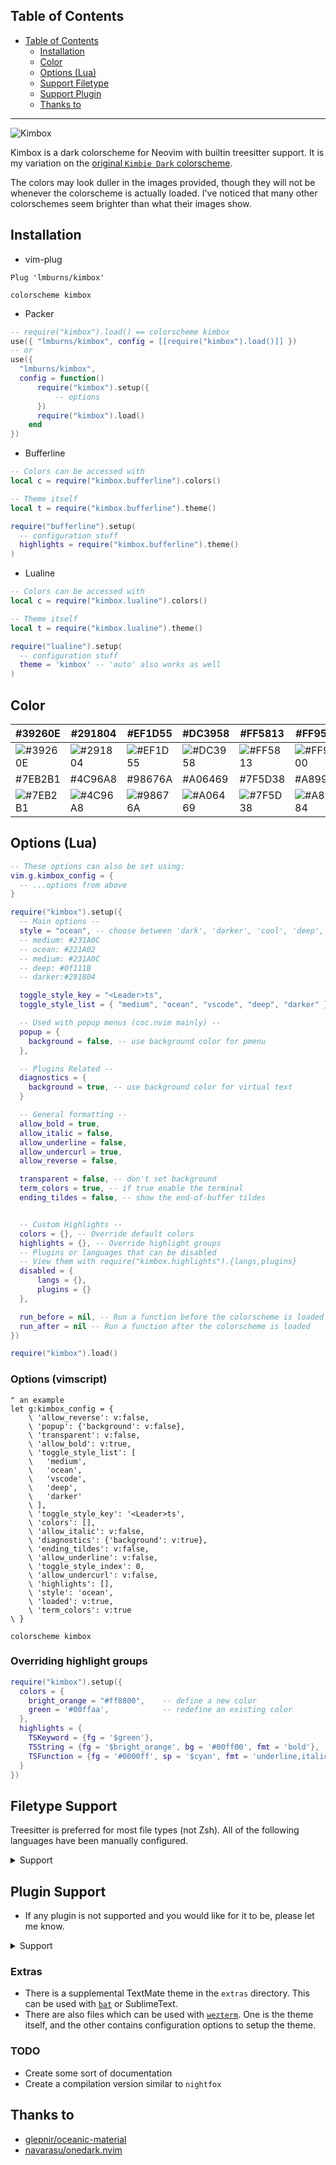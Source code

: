 ## Table of Contents

- [Table of Contents](#table-of-contents)
  - [Installation](#installation)
  - [Color](#color)
  - [Options (Lua)](#options-lua)
  - [Support Filetype](#support-filetype)
  - [Support Plugin](#support-plugin)
  - [Thanks to](#thanks-to)

----

![Kimbox](https://lmburns.com/gallery/media/large/kimbox-rust.png)

Kimbox is a dark colorscheme for Neovim with builtin treesitter support. It is my variation on the  [original `Kimbie Dark` colorscheme](https://marketplace.visualstudio.com/items?itemName=dnamsons.kimbie-dark-plus).

The colors may look duller in the images provided, though they will not be whenever the colorscheme is actually loaded. I've noticed that many other colorschemes seem brighter than what their images show.

## Installation

- vim-plug
```vim
Plug 'lmburns/kimbox'

colorscheme kimbox
```

- Packer
```lua
-- require("kimbox").load() == colorscheme kimbox
use({ "lmburns/kimbox", config = [[require("kimbox").load()]] })
-- or
use({
  "lmburns/kimbox",
  config = function()
      require("kimbox").setup({
          -- options
      })
      require("kimbox").load()
    end
})
```

- Bufferline
```lua
-- Colors can be accessed with
local c = require("kimbox.bufferline").colors()

-- Theme itself
local t = require("kimbox.bufferline").theme()

require("bufferline").setup(
  -- configuration stuff
  highlights = require("kimbox.bufferline").theme()
)
```

- Lualine
```lua
-- Colors can be accessed with
local c = require("kimbox.lualine").colors()

-- Theme itself
local t = require("kimbox.lualine").theme()

require("lualine").setup(
  -- configuration stuff
  theme = 'kimbox' -- 'auto' also works as well
)
```

## Color

| #39260E                                                             | #291804                                                                 | #EF1D55                                                             | #DC3958                                                             | #FF5813                                                             | #FF9500                                                             | #819C3B                                                             |
| ---------------------------------------------------------------     | ---------------------------------------------------------------         | ---------------------------------------------------------------     | ---------------------------------------------------------------     | ---------------------------------------------------------------     | ---------------------------------------------------------------     | ---------------------------------------------------------------     |
| ![#39260E](https://via.placeholder.com/80/39260E/000000.png?text=+) | ![#291804](https://via.placeholder.com/80/291804.png/000000.png?text=+) | ![#EF1D55](https://via.placeholder.com/80/EF1D55/000000.png?text=+) | ![#DC3958](https://via.placeholder.com/80/DC3958/000000.png?text=+) | ![#FF5813](https://via.placeholder.com/80/FF5813/000000.png?text=+) | ![#FF9500](https://via.placeholder.com/80/FF9500/000000.png?text=+) | ![#819C3B](https://via.placeholder.com/80/819C3B/000000.png?text=+) |
| #7EB2B1                                                             | #4C96A8                                                                 | #98676A                                                             | #A06469                                                             | #7F5D38                                                             | #A89984                                                             | #D9AE80                                                             |
| ![#7EB2B1](https://via.placeholder.com/80/7EB2B1/000000.png?text=+) | ![#4C96A8](https://via.placeholder.com/80/4C96A8/000000.png?text=+)     | ![#98676A](https://via.placeholder.com/80/98676A/000000.png?text=+) | ![#A06469](https://via.placeholder.com/80/A06469/000000.png?text=+) | ![#7F5D38](https://via.placeholder.com/80/7F5D38/000000.png?text=+) | ![#A89984](https://via.placeholder.com/80/A89984/000000.png?text=+) | ![#D9AE80](https://via.placeholder.com/80/D9AE80/000000.png?text=+) |

## Options (Lua)

```lua
-- These options can also be set using:
vim.g.kimbox_config = {
  -- ...options from above
}

require("kimbox").setup({
  -- Main options --
  style = "ocean", -- choose between 'dark', 'darker', 'cool', 'deep', 'warm', 'warmer' and 'light'
  -- medium: #231A0C
  -- ocean: #221A02
  -- medium: #231A0C
  -- deep: #0f111B
  -- darker:#291804

  toggle_style_key = "<Leader>ts",
  toggle_style_list = { "medium", "ocean", "vscode", "deep", "darker" }, -- or require("kimbox").bgs_list

  -- Used with popup menus (coc.nvim mainly) --
  popup = {
    background = false, -- use background color for pmenu
  },

  -- Plugins Related --
  diagnostics = {
    background = true, -- use background color for virtual text
  }

  -- General formatting --
  allow_bold = true,
  allow_italic = false,
  allow_underline = false,
  allow_undercurl = true,
  allow_reverse = false,

  transparent = false, -- don't set background
  term_colors = true, -- if true enable the terminal
  ending_tildes = false, -- show the end-of-buffer tildes


  -- Custom Highlights --
  colors = {}, -- Override default colors
  highlights = {}, -- Override highlight groups
  -- Plugins or languages that can be disabled
  -- View them with require("kimbox.highlights").{langs,plugins}
  disabled = {
      langs = {},
      plugins = {}
  },

  run_before = nil, -- Run a function before the colorscheme is loaded
  run_after = nil -- Run a function after the colorscheme is loaded
})

require("kimbox").load()
```

### Options (vimscript)

```vim
" an example
let g:kimbox_config = {
    \ 'allow_reverse': v:false,
    \ 'popup': {'background': v:false},
    \ 'transparent': v:false,
    \ 'allow_bold': v:true,
    \ 'toggle_style_list': [
    \   'medium',
    \   'ocean',
    \   'vscode',
    \   'deep',
    \   'darker'
    \ ],
    \ 'toggle_style_key': '<Leader>ts',
    \ 'colors': [],
    \ 'allow_italic': v:false,
    \ 'diagnostics': {'background': v:true},
    \ 'ending_tildes': v:false,
    \ 'allow_underline': v:false,
    \ 'toggle_style_index': 0,
    \ 'allow_undercurl': v:false,
    \ 'highlights': [],
    \ 'style': 'ocean',
    \ 'loaded': v:true,
    \ 'term_colors': v:true
\ }

colorscheme kimbox
```

### Overriding highlight groups

```lua
require("kimbox").setup({
  colors = {
    bright_orange = "#ff8800",    -- define a new color
    green = '#00ffaa',            -- redefine an existing color
  },
  highlights = {
    TSKeyword = {fg = '$green'},
    TSString = {fg = '$bright_orange', bg = '#00ff00', fmt = 'bold'},
    TSFunction = {fg = '#0000ff', sp = '$cyan', fmt = 'underline,italic'},
  }
})
```

## Filetype Support

Treesitter is preferred for most file types (not Zsh).
All of the following languages have been manually configured.

<details>
<summary>Support</summary>

- Markdown
- Latex
- Javascript
- Typescript
- JavascriptReact TypescriptReact
- Dart
- CoffeeScript
- ObjectiveC
- Python
- Kotlin
- Scala
- Go
- Rust
- Swift
- PHP
- Ruby
- Haskell
- Perl
- Lua
- Teal
- Erlang
- Ocaml
- Elixir
- Clojure
- R
- Matlab
- Vimscript
- C/C++
- Bash/Dash
- Zsh
- Zig
- Dosini
- Makefile
- Json
- Yaml
- Toml
- Ron (Rust Object Notation)
- Git commit

</details>

## Plugin Support
- If any plugin is not supported and you would like for it to be, please let me know.

<details>
<summary>Support</summary>

- [TreeSitter](https://github.com/nvim-treesitter/nvim-treesitter)
- [Vimtex](https://github.com/lervag/vimtex)
- [Vim-Javascript](https://github.com/pangloss/vim-javascript)
- [yajs](https://github.com/othree/yajs.vim,)
- [vim-jsx-pretty](https://github.com/maxmellon/vim-jsx-pretty)
- [vim-typescript](https://github.com/leafgarland/typescript-vim)
- [yats](https:github.com/HerringtonDarkholme/yats.vim)
- [dart-lang](https://github.com/dart-lang/dart-vim-plugin)
- [vim-coffee-script](https://github.com/kchmck/vim-coffee-script)
- [python-syntax](https://github.com/vim-python/python-syntax,)
- [semshi](https://github.com/numirias/semshi,)
- [kotlin-vim](https://github.com/udalov/kotlin-vim)
- [vim-scala](https://github.com/derekwyatt/vim-scala)
- [rust.vim](https://github.com/rust-lang/rust.vim)
- [swift.vim](https://github.com/keith/swift.vim)
- [php.vim](https://github.com/StanAngeloff/php.vim)
- [vim-ruby](https://github.com/vim-ruby/vim-ruby)
- [haskell-vim](https://github.com/neovimhaskell/haskell-vim)
- [vim-perl](https://github.com/vim-perl/vim-perl)
- [vim-ocaml](https://github.com/rgrinberg/vim-ocaml)
- [vim-erlang-runtime](https://github.com/vim-erlang/vim-erlang-runtime)
- [vim-elixir](https://github.com/elixir-editors/vim-elixir)
- [vim-clojure-static](https://github.com/guns/vim-clojure-static)
- [Nvim-R](https://github.com/jalvesaq/Nvim-R)
- [vimwiki](https://github.com/vimwiki/vimwiki)
- [ron.vim](https://github.com/ron-rs/ron.vim)
- [LSP Diagnostics](https://neovim.io/doc/user/lsp.html)
- [LSP Trouble](https://github.com/folke/lsp-trouble.nvim)
- [LSP Saga](https://github.com/glepnir/lspsaga.nvim)
- [Coc.nvim](https://github.com/neoclide/coc.nvim)
- [Ale](https://github.com/dense-analysis/ale)
- [Neomake](https://github.com/neomake/neomake)
- [Vista.vim](https://github.com/liuchengxu/vista.vim)
- [NerdTree](https://github.com/preservim/nerdtree)
- [Coc-Explorer](https://github.com/weirongxu/coc-explorer)
- [NvimTree](https://github.com/kyazdani42/nvim-tree.lua)
- [Neogit](https://github.com/TimUntersberger/neogit)
- [Git Signs](https://github.com/lewis6991/gitsigns.nvim)
- [Git Gutter](https://github.com/airblade/vim-gitgutter)
- [DiffView](https://github.com/sindrets/diffview.nvim)
- [EasyMotion](https://github.com/easymotion/vim-easymotion)
- [Startify](https://github.com/mhinz/vim-startify)
- [Dashboard](https://github.com/glepnir/dashboard-nvim)
- [Floaterm](https://github.com/voldikss/vim-floaterm)
- [WhichKey](https://github.com/liuchengxu/vim-which-key)
- [Hop](https://github.com/phaazon/hop.nvim)
- [vim-sneak](https://github.com/justinmk/vim-sneak)
- [Lightspeed](https://github.com/ggandor/lightspeed.nvim)
- [Telescope](https://github.com/nvim-telescope/telescope.nvim)
- [Treesitter Rainbow](https://github.com/p00f/nvim-ts-rainbow)
- [Indent Blankline](https://github.com/lukas-reineke/indent-blankline.nvim)
- [Fern](https://github.com/lambdalisue/fern.vim)
- [Barbar](https://github.com/romgrk/barbar.nvim)
- [BufferLine](https://github.com/akinsho/nvim-bufferline.lua)
- [Lualine](https://github.com/hoob3rt/lualine.nvim)
- [Lightline](https://github.com/itchyny/lightline.vim)

</details>

### Extras
- There is a supplemental TextMate theme in the `extras` directory. This can be used with [`bat`](https://github.com/sharkdp/bat) or SublimeText.
- There are also files which can be used with [`wezterm`](https://github.com/wez/wezterm). One is the theme itself, and the other contains configuration options to setup the theme.

### TODO
- Create some sort of documentation
- Create a compilation version similar to `nightfox`

## Thanks to

- [glepnir/oceanic-material](https://github.com/glepnir/oceanic-material)
- [navarasu/onedark.nvim](https://github.com/navarasu/onedark.nvim)
